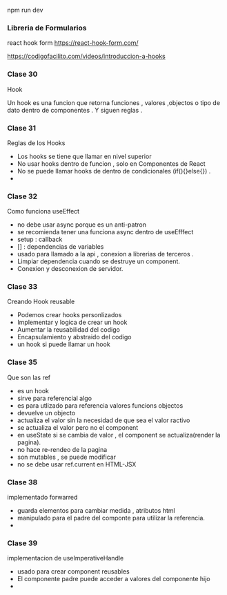npm run dev

### Libreria de Formularios

react hook form
https://react-hook-form.com/

https://codigofacilito.com/videos/introduccion-a-hooks

### Clase 30

Hook

Un hook es una funcion que retorna funciones , valores ,objectos o tipo de dato dentro de componentes . Y siguen reglas .

### Clase 31

Reglas de los Hooks

- Los hooks se tiene que llamar en nivel superior
- No usar hooks dentro de funcion , solo en Componentes de React
- No se puede llamar hooks de dentro de condicionales (if(){}else{}) .
-

### Clase 32

Como funciona useEffect

- no debe usar async porque es un anti-patron
- se recomienda tener una funciona async dentro de useEfffect
- setup : callback
- [] : dependencias de variables
- usado para llamado a la api , conexion a librerias de terceros .
- Limpiar dependencia cuando se destruye un component.
- Conexion y desconexion de servidor.

### Clase 33

Creando Hook reusable

- Podemos crear hooks personlizados
- Implementar y logica de crear un hook
- Aumentar la reusabilidad del codigo
- Encapsulamiento y abstraido del codigo
- un hook si puede llamar un hook

### Clase 35

Que son las ref

- es un hook
- sirve para referencial algo
- es para utlizado para referencia valores funcions objectos
- devuelve un objecto
- actualiza el valor sin la necesidad de que sea el valor ractivo
- se actualiza el valor pero no el component
- en useState si se cambia de valor , el component se actualiza(render la pagina).
- no hace re-rendeo de la pagina
- son mutables , se puede modificar
- no se debe usar ref.current en HTML-JSX

### Clase 38

implementado forwarred

- guarda elementos para cambiar medida , atributos html
- manipulado para el padre del componte para utilizar la referencia.
-

### Clase 39

implementacion de useImperativeHandle

- usado para crear component reusables
- El componente padre puede acceder a valores del componente hijo
-

